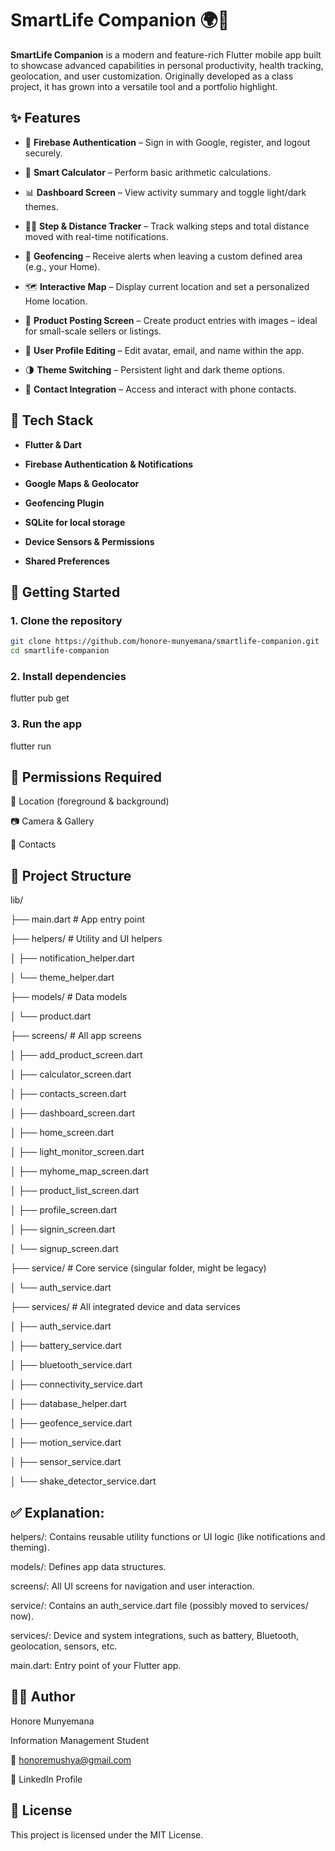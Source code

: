 # SmartLife Companion 🌍📱

**SmartLife Companion** is a modern and feature-rich Flutter mobile app built to showcase advanced capabilities in personal productivity, health tracking, geolocation, and user customization. Originally developed as a class project, it has grown into a versatile tool and a portfolio highlight.

## ✨ Features

- 🔐 **Firebase Authentication** – Sign in with Google, register, and logout securely.

- 🧮 **Smart Calculator** – Perform basic arithmetic calculations.

- 📊 **Dashboard Screen** – View activity summary and toggle light/dark themes.

- 🏃‍♂️ **Step & Distance Tracker** – Track walking steps and total distance moved with real-time notifications.

- 📍 **Geofencing** – Receive alerts when leaving a custom defined area (e.g., your Home).

- 🗺️ **Interactive Map** – Display current location and set a personalized Home location.

- 🧾 **Product Posting Screen** – Create product entries with images – ideal for small-scale sellers or listings.

- 👤 **User Profile Editing** – Edit avatar, email, and name within the app.

- 🌗 **Theme Switching** – Persistent light and dark theme options.

- 📇 **Contact Integration** – Access and interact with phone contacts.

## 🧰 Tech Stack

- **Flutter & Dart**

- **Firebase Authentication & Notifications**

- **Google Maps & Geolocator**

- **Geofencing Plugin**

- **SQLite for local storage**

- **Device Sensors & Permissions**

- **Shared Preferences**

## 🚀 Getting Started

### 1. Clone the repository

```bash
git clone https://github.com/honore-munyemana/smartlife-companion.git
cd smartlife-companion
```
### 2. Install dependencies

flutter pub get

### 3. Run the app

flutter run

## 🔐 Permissions Required

📍 Location (foreground & background)

📷 Camera & Gallery

📇 Contacts

## 📁 Project Structure

lib/

├── main.dart                         # App entry point


├── helpers/                          # Utility and UI helpers

│   ├── notification_helper.dart

│   └── theme_helper.dart


├── models/                           # Data models

│   └── product.dart


├── screens/                          # All app screens

│   ├── add_product_screen.dart

│   ├── calculator_screen.dart

│   ├── contacts_screen.dart

│   ├── dashboard_screen.dart

│   ├── home_screen.dart

│   ├── light_monitor_screen.dart

│   ├── myhome_map_screen.dart

│   ├── product_list_screen.dart

│   ├── profile_screen.dart

│   ├── signin_screen.dart

│   └── signup_screen.dart



├── service/                          # Core service (singular folder, might be legacy)

│   └── auth_service.dart


├── services/                         # All integrated device and data services

│   ├── auth_service.dart

│   ├── battery_service.dart

│   ├── bluetooth_service.dart

│   ├── connectivity_service.dart

│   ├── database_helper.dart

│   ├── geofence_service.dart

│   ├── motion_service.dart

│   ├── sensor_service.dart

│   └── shake_detector_service.dart

## ✅ Explanation:

helpers/: Contains reusable utility functions or UI logic (like notifications and theming).

models/: Defines app data structures.

screens/: All UI screens for navigation and user interaction.

service/: Contains an auth_service.dart file (possibly moved to services/ now).

services/: Device and system integrations, such as battery, Bluetooth, geolocation, sensors, etc.

main.dart: Entry point of your Flutter app.


## 👨‍💻 Author

Honore Munyemana

Information Management Student

📧 honoremushya@gmail.com

🔗 LinkedIn Profile

## 📜 License

This project is licensed under the MIT License.
